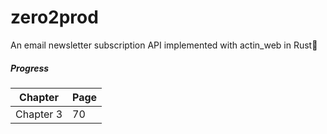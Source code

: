 # zero2prod

An email newsletter subscription API implemented with actin_web in Rust🦀

##### Progress

| Chapter   | Page |
| --------- | ---- |
| Chapter 3 | 70   |
